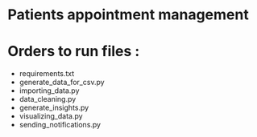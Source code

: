 # Patients appointment management

# Orders to run files :
- requirements.txt
- generate_data_for_csv.py
- importing_data.py
- data_cleaning.py
- generate_insights.py
- visualizing_data.py
- sending_notifications.py
